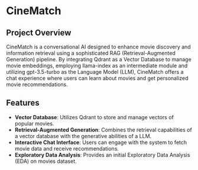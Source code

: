 # CineMatch

## Project Overview

CineMatch is a conversational AI designed to enhance movie discovery and information retrieval using a sophisticated RAG (Retrieval-Augmented Generation) pipeline. 
By integrating Qdrant as a Vector Database to manage movie embeddings, employing llama-index as an intermediate module and utilizing gpt-3.5-turbo as the Language Model (LLM), 
CineMatch offers a chat experience where users can learn about movies and get personalized movie recommendations.

## Features

- **Vector Database**: Utilizes Qdrant to store and manage vectors of popular movies.
- **Retrieval-Augmented Generation**: Combines the retrieval capabilities of a vector database with the generative abilities of a LLM.
- **Interactive Chat Interface**: Users can engage with the system to fetch movie data and receive recommendations.
- **Exploratory Data Analysis**: Provides an initial Exploratory Data Analysis (EDA) on movies dataset.
